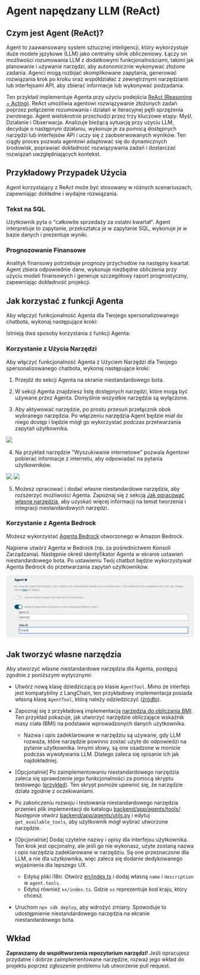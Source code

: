 # Agent napędzany LLM (ReAct)

## Czym jest Agent (ReAct)?

Agent to zaawansowany system sztucznej inteligencji, który wykorzystuje duże modele językowe (LLM) jako centralny silnik obliczeniowy. Łączy on możliwości rozumowania LLM z dodatkowymi funkcjonalnościami, takimi jak planowanie i używanie narzędzi, aby autonomicznie wykonywać złożone zadania. Agenci mogą rozbijać skomplikowane zapytania, generować rozwiązania krok po kroku oraz współdziałać z zewnętrznymi narzędziami lub interfejsami API, aby zbierać informacje lub wykonywać podzadania.

Ten przykład implementuje Agenta przy użyciu podejścia [ReAct (Reasoning + Acting)](https://www.promptingguide.ai/techniques/react). ReAct umożliwia agentowi rozwiązywanie złożonych zadań poprzez połączenie rozumowania i działań w iteracyjnej pętli sprzężenia zwrotnego. Agent wielokrotnie przechodzi przez trzy kluczowe etapy: Myśl, Działanie i Obserwacja. Analizuje bieżącą sytuację przy użyciu LLM, decyduje o następnym działaniu, wykonuje je za pomocą dostępnych narzędzi lub interfejsów API i uczy się z zaobserwowanych wyników. Ten ciągły proces pozwala agentowi adaptować się do dynamicznych środowisk, poprawiać dokładność rozwiązywania zadań i dostarczać rozwiązań uwzględniających kontekst.

## Przykładowy Przypadek Użycia

Agent korzystający z ReAct może być stosowany w różnych scenariuszach, zapewniając dokładne i wydajne rozwiązania.

### Tekst na SQL

Użytkownik pyta o "całkowite sprzedaży za ostatni kwartał". Agent interpretuje to zapytanie, przekształca je w zapytanie SQL, wykonuje je w bazie danych i prezentuje wyniki.

### Prognozowanie Finansowe

Analityk finansowy potrzebuje prognozy przychodów na następny kwartał. Agent zbiera odpowiednie dane, wykonuje niezbędne obliczenia przy użyciu modeli finansowych i generuje szczegółowy raport prognostyczny, zapewniając dokładność projekcji.

## Jak korzystać z funkcji Agenta

Aby włączyć funkcjonalność Agenta dla Twojego spersonalizowanego chatbota, wykonaj następujące kroki:

Istnieją dwa sposoby korzystania z funkcji Agenta:

### Korzystanie z Użycia Narzędzi

Aby włączyć funkcjonalność Agenta z Użyciem Narzędzi dla Twojego spersonalizowanego chatbota, wykonaj następujące kroki:

1. Przejdź do sekcji Agenta na ekranie niestandardowego bota.

2. W sekcji Agenta znajdziesz listę dostępnych narzędzi, które mogą być używane przez Agenta. Domyślnie wszystkie narzędzia są wyłączone.

3. Aby aktywować narzędzie, po prostu przesuń przełącznik obok wybranego narzędzia. Po włączeniu narzędzia Agent będzie miał do niego dostęp i będzie mógł go wykorzystać podczas przetwarzania zapytań użytkownika.

![](./imgs/agent_tools.png)

4. Na przykład narzędzie "Wyszukiwanie internetowe" pozwala Agentowi pobierać informacje z internetu, aby odpowiadać na pytania użytkowników.

![](./imgs/agent1.png)
![](./imgs/agent2.png)

5. Możesz opracować i dodać własne niestandardowe narzędzia, aby rozszerzyć możliwości Agenta. Zapoznaj się z sekcją [Jak opracować własne narzędzia](#how-to-develop-your-own-tools), aby uzyskać więcej informacji na temat tworzenia i integracji niestandardowych narzędzi.

### Korzystanie z Agenta Bedrock

Możesz wykorzystać [Agenta Bedrock](https://aws.amazon.com/bedrock/agents/) utworzonego w Amazon Bedrock.

Najpierw utwórz Agenta w Bedrock (np. za pośrednictwem Konsoli Zarządzania). Następnie określ identyfikator Agenta w ekranie ustawień niestandardowego bota. Po ustawieniu Twój chatbot będzie wykorzystywał Agenta Bedrock do przetwarzania zapytań użytkowników.

![](./imgs/bedrock_agent_tool.png)

## Jak tworzyć własne narzędzia

Aby utworzyć własne niestandardowe narzędzia dla Agenta, postępuj zgodnie z poniższymi wytycznymi:

- Utwórz nową klasę dziedziczącą po klasie `AgentTool`. Mimo że interfejs jest kompatybilny z LangChain, ten przykładowy implementacja posiada własną klasę `AgentTool`, którą należy odziedziczyć ([źródło](../backend/app/agents/tools/agent_tool.py)).

- Zapoznaj się z przykładową implementacją [narzędzia do obliczania BMI](../examples/agents/tools/bmi/bmi.py). Ten przykład pokazuje, jak utworzyć narzędzie obliczające wskaźnik masy ciała (BMI) na podstawie wprowadzonych danych użytkownika.

  - Nazwa i opis zadeklarowane w narzędziu są używane, gdy LLM rozważa, które narzędzie powinno zostać użyte do odpowiedzi na pytanie użytkownika. Innymi słowy, są one osadzone w monicie podczas wywoływania LLM. Dlatego zaleca się opisanie ich jak najdokładniej.

- [Opcjonalnie] Po zaimplementowaniu niestandardowego narzędzia zaleca się sprawdzenie jego funkcjonalności za pomocą skryptu testowego ([przykład](../examples/agents/tools/bmi/test_bmi.py)). Ten skrypt pomoże upewnić się, że narzędzie działa zgodnie z oczekiwaniami.

- Po zakończeniu rozwoju i testowania niestandardowego narzędzia przenieś plik implementacji do katalogu [backend/app/agents/tools/](../backend/app/agents/tools/). Następnie otwórz [backend/app/agents/utils.py](../backend/app/agents/utils.py) i edytuj `get_available_tools`, aby użytkownik mógł wybrać utworzone narzędzie.

- [Opcjonalnie] Dodaj czytelne nazwy i opisy dla interfejsu użytkownika. Ten krok jest opcjonalny, ale jeśli go nie wykonasz, użyte zostaną nazwa i opis narzędzia zadeklarowane w narzędziu. Są one przeznaczone dla LLM, a nie dla użytkownika, więc zaleca się dodanie dedykowanego wyjaśnienia dla lepszego UX.

  - Edytuj pliki i18n. Otwórz [en/index.ts](../frontend/src/i18n/en/index.ts) i dodaj własną `name` i `description` w `agent.tools`.
  - Edytuj również `xx/index.ts`. Gdzie `xx` reprezentuje kod kraju, który chcesz.

- Uruchom `npx cdk deploy`, aby wdrożyć zmiany. Spowoduje to udostępnienie niestandardowego narzędzia na ekranie niestandardowego bota.

## Wkład

**Zapraszamy do współtworzenia repozytorium narzędzi!** Jeśli opracujesz przydatne i dobrze zaimplementowane narzędzie, rozważ jego wkład do projektu poprzez zgłoszenie problemu lub utworzenie pull request.